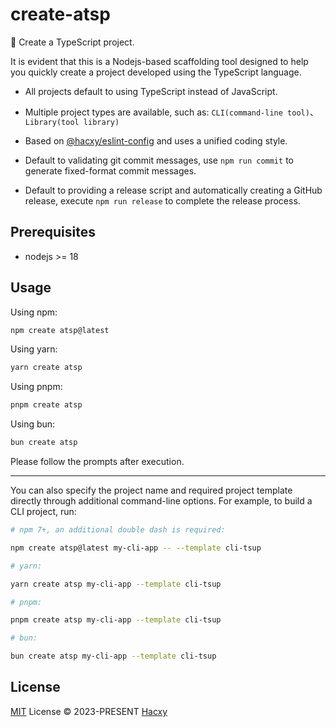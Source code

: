 # create-atsp

🚀 Create a TypeScript project.

It is evident that this is a Nodejs-based scaffolding tool designed to help you quickly create a project developed using the TypeScript language.

- All projects default to using TypeScript instead of JavaScript.

- Multiple project types are available, such as: `CLI(command-line tool)`、`Library(tool library)`

- Based on [@hacxy/eslint-config](https://github.com/hacxy/eslint-config) and uses a unified coding style.

- Default to validating git commit messages, use `npm run commit` to generate fixed-format commit messages.

- Default to providing a release script and automatically creating a GitHub release, execute `npm run release` to complete the release process.

## Prerequisites

- nodejs >= 18

## Usage

Using npm:

```sh
npm create atsp@latest
```

Using yarn:

```sh
yarn create atsp
```

Using pnpm:

```sh
pnpm create atsp
```

Using bun:

```sh
bun create atsp
```

Please follow the prompts after execution.

---

You can also specify the project name and required project template directly through additional command-line options. For example, to build a CLI project, run:

```sh
# npm 7+, an additional double dash is required:

npm create atsp@latest my-cli-app -- --template cli-tsup

# yarn:

yarn create atsp my-cli-app --template cli-tsup

# pnpm:

pnpm create atsp my-cli-app --template cli-tsup

# bun:

bun create atsp my-cli-app --template cli-tsup
```

## License

[MIT](./LICENSE) License &copy; 2023-PRESENT [Hacxy](https://github.com/hacxy)
